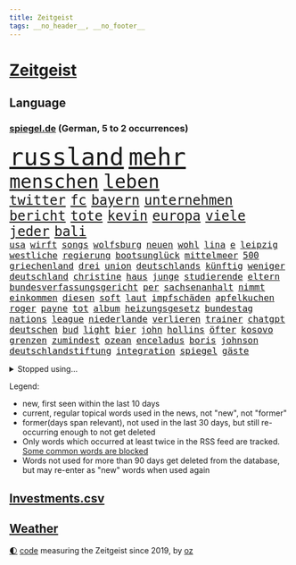 ```yaml
---
title: Zeitgeist
tags: __no_header__, __no_footer__
---
```


# [Zeitgeist](https://oliz.io/zeitgeist/)

## Language

<h3><a href="https://www.spiegel.de" target="_blank">spiegel.de</a> (German, 5 to 2 occurrences)</h3>
<p style="font-family:monospace">
<span style="font-size:32pt"><a href="news_links.html#russland" class="current">russland</a></span>
<span style="font-size:32pt"><a href="news_links.html#mehr" class="current">mehr</a></span>
<br>
<span style="font-size:25pt"><a href="news_links.html#menschen" class="current">menschen</a></span>
<span style="font-size:25pt"><a href="news_links.html#leben" class="current">leben</a></span>
<br>
<span style="font-size:18pt"><a href="news_links.html#twitter" class="current">twitter</a></span>
<span style="font-size:18pt"><a href="news_links.html#fc" class="current">fc</a></span>
<span style="font-size:18pt"><a href="news_links.html#bayern" class="current">bayern</a></span>
<span style="font-size:18pt"><a href="news_links.html#unternehmen" class="current">unternehmen</a></span>
<span style="font-size:18pt"><a href="news_links.html#bericht" class="current">bericht</a></span>
<span style="font-size:18pt"><a href="news_links.html#tote" class="current">tote</a></span>
<span style="font-size:18pt"><a href="news_links.html#kevin" class="current">kevin</a></span>
<span style="font-size:18pt"><a href="news_links.html#europa" class="current">europa</a></span>
<span style="font-size:18pt"><a href="news_links.html#viele" class="current">viele</a></span>
<span style="font-size:18pt"><a href="news_links.html#jeder" class="current">jeder</a></span>
<span style="font-size:18pt"><a href="news_links.html#bali" class="new">bali</a></span>
<br>
<span style="font-size:12pt"><a href="news_links.html#usa" class="current">usa</a></span>
<span style="font-size:12pt"><a href="news_links.html#wirft" class="current">wirft</a></span>
<span style="font-size:12pt"><a href="news_links.html#songs" class="current">songs</a></span>
<span style="font-size:12pt"><a href="news_links.html#wolfsburg" class="current">wolfsburg</a></span>
<span style="font-size:12pt"><a href="news_links.html#neuen" class="current">neuen</a></span>
<span style="font-size:12pt"><a href="news_links.html#wohl" class="current">wohl</a></span>
<span style="font-size:12pt"><a href="news_links.html#lina" class="current">lina</a></span>
<span style="font-size:12pt"><a href="news_links.html#e" class="current">e</a></span>
<span style="font-size:12pt"><a href="news_links.html#leipzig" class="current">leipzig</a></span>
<span style="font-size:12pt"><a href="news_links.html#westliche" class="current">westliche</a></span>
<span style="font-size:12pt"><a href="news_links.html#regierung" class="current">regierung</a></span>
<span style="font-size:12pt"><a href="news_links.html#bootsunglück" class="current">bootsunglück</a></span>
<span style="font-size:12pt"><a href="news_links.html#mittelmeer" class="current">mittelmeer</a></span>
<span style="font-size:12pt"><a href="news_links.html#500" class="current">500</a></span>
<span style="font-size:12pt"><a href="news_links.html#griechenland" class="current">griechenland</a></span>
<span style="font-size:12pt"><a href="news_links.html#drei" class="current">drei</a></span>
<span style="font-size:12pt"><a href="news_links.html#union" class="current">union</a></span>
<span style="font-size:12pt"><a href="news_links.html#deutschlands" class="current">deutschlands</a></span>
<span style="font-size:12pt"><a href="news_links.html#künftig" class="current">künftig</a></span>
<span style="font-size:12pt"><a href="news_links.html#weniger" class="current">weniger</a></span>
<span style="font-size:12pt"><a href="news_links.html#deutschland" class="current">deutschland</a></span>
<span style="font-size:12pt"><a href="news_links.html#christine" class="current">christine</a></span>
<span style="font-size:12pt"><a href="news_links.html#haus" class="current">haus</a></span>
<span style="font-size:12pt"><a href="news_links.html#junge" class="current">junge</a></span>
<span style="font-size:12pt"><a href="news_links.html#studierende" class="current">studierende</a></span>
<span style="font-size:12pt"><a href="news_links.html#eltern" class="current">eltern</a></span>
<span style="font-size:12pt"><a href="news_links.html#bundesverfassungsgericht" class="current">bundesverfassungsgericht</a></span>
<span style="font-size:12pt"><a href="news_links.html#per" class="current">per</a></span>
<span style="font-size:12pt"><a href="news_links.html#sachsenanhalt" class="current">sachsenanhalt</a></span>
<span style="font-size:12pt"><a href="news_links.html#nimmt" class="current">nimmt</a></span>
<span style="font-size:12pt"><a href="news_links.html#einkommen" class="current">einkommen</a></span>
<span style="font-size:12pt"><a href="news_links.html#diesen" class="current">diesen</a></span>
<span style="font-size:12pt"><a href="news_links.html#soft" class="current">soft</a></span>
<span style="font-size:12pt"><a href="news_links.html#laut" class="current">laut</a></span>
<span style="font-size:12pt"><a href="news_links.html#impfschäden" class="current">impfschäden</a></span>
<span style="font-size:12pt"><a href="news_links.html#apfelkuchen" class="new">apfelkuchen</a></span>
<span style="font-size:12pt"><a href="news_links.html#roger" class="current">roger</a></span>
<span style="font-size:12pt"><a href="news_links.html#payne" class="new">payne</a></span>
<span style="font-size:12pt"><a href="news_links.html#tot" class="current">tot</a></span>
<span style="font-size:12pt"><a href="news_links.html#album" class="current">album</a></span>
<span style="font-size:12pt"><a href="news_links.html#heizungsgesetz" class="current">heizungsgesetz</a></span>
<span style="font-size:12pt"><a href="news_links.html#bundestag" class="current">bundestag</a></span>
<span style="font-size:12pt"><a href="news_links.html#nations" class="new">nations</a></span>
<span style="font-size:12pt"><a href="news_links.html#league" class="current">league</a></span>
<span style="font-size:12pt"><a href="news_links.html#niederlande" class="current">niederlande</a></span>
<span style="font-size:12pt"><a href="news_links.html#verlieren" class="current">verlieren</a></span>
<span style="font-size:12pt"><a href="news_links.html#trainer" class="current">trainer</a></span>
<span style="font-size:12pt"><a href="news_links.html#chatgpt" class="current">chatgpt</a></span>
<span style="font-size:12pt"><a href="news_links.html#deutschen" class="current">deutschen</a></span>
<span style="font-size:12pt"><a href="news_links.html#bud" class="current">bud</a></span>
<span style="font-size:12pt"><a href="news_links.html#light" class="current">light</a></span>
<span style="font-size:12pt"><a href="news_links.html#bier" class="current">bier</a></span>
<span style="font-size:12pt"><a href="news_links.html#john" class="current">john</a></span>
<span style="font-size:12pt"><a href="news_links.html#hollins" class="new">hollins</a></span>
<span style="font-size:12pt"><a href="news_links.html#öfter" class="current">öfter</a></span>
<span style="font-size:12pt"><a href="news_links.html#kosovo" class="current">kosovo</a></span>
<span style="font-size:12pt"><a href="news_links.html#grenzen" class="current">grenzen</a></span>
<span style="font-size:12pt"><a href="news_links.html#zumindest" class="current">zumindest</a></span>
<span style="font-size:12pt"><a href="news_links.html#ozean" class="new">ozean</a></span>
<span style="font-size:12pt"><a href="news_links.html#enceladus" class="new">enceladus</a></span>
<span style="font-size:12pt"><a href="news_links.html#boris" class="current">boris</a></span>
<span style="font-size:12pt"><a href="news_links.html#johnson" class="current">johnson</a></span>
<span style="font-size:12pt"><a href="news_links.html#deutschlandstiftung" class="new">deutschlandstiftung</a></span>
<span style="font-size:12pt"><a href="news_links.html#integration" class="current">integration</a></span>
<span style="font-size:12pt"><a href="news_links.html#spiegel" class="current">spiegel</a></span>
<span style="font-size:12pt"><a href="news_links.html#gäste" class="current">gäste</a></span>
</p>
<details>
<summary>Stopped using...</summary>
<p class="former" style="font-size:12pt">
geschrieben(967) einwohner(966) schrieb(966) senat(966) ausgesprochen(964) empörung(964) regel(964) arbeitete(963) bedeuten(962) beispielen(962) besonderen(962) co₂(962) geduld(962) geliefert(962) kolumnist(962) kraftvoll(962) positionen(962) bemüht(961) fdpchef(961) hinweisen(961) klimawandels(961) teilnehmen(961) veranstaltung(961) verluste(961) aussage(960) gewissen(960) hervor(960) magdeburg(960) radikal(960) öffnen(960) favoriten(959) innenministerium(959) persönlich(959) rheinlandpfalz(959) ton(959) verweigert(959) welle(959) argumente(958) bekanntesten(958) fühlen(958) kollaps(958) löhne(958) meldete(958) schwester(958) super(958) weltkrieg(958) hinaus(957) kämpfer(957) schwangerschaft(957) tötete(957) versprach(957) weiße(957) ausländische(956) beschimpft(956) drosten(956) lastwagen(956) nahen(956) viktor(956) werke(956) zählen(956) 10000(955) bekamen(955) fragt(955) gewinner(955) kanzleramt(955) oberste(955) südafrika(955) verkauf(955) verschiebt(955) versprochen(955) dominiert(954) gefährlicher(954) kontrolliert(954) tschechien(954) lügen(953) restaurant(953) standort(953) fahrrad(952) großbritanniens(952) kiel(952) schüssen(952) engagement(951) frachter(951) höchste(951) nominiert(951) störung(950) bestimmten(949) verbessert(948) mitteln(947) mode(947) tür(947) meist(946) tiefen(946) lkw(945) vieles(945) echten(943) konsum(943) aufarbeitung(941) nachgewiesen(941) gesamten(940) vorteile(940) ereignisse(939) em(938) kooperation(938) ausrüstung(936) dran(935) umgeht(935) vorgänger(935) rollt(934) rang(933) solchen(932) bürgerinnen(931) unterdessen(931) journalist(929) schneider(929) niedrig(927) schaut(927) koalitionspartner(926) ämter(926) foto(915) 91(914) normalerweise(914) verpasste(913) rakete(905) bbc(904) flog(900) schadensersatz(900) last(895) einfache(888) umbau(865) berichtete(863) trinken(839) verantwortliche(796) erschoss(789) blut(783) umständen(759) lehren(724) stundenlang(711) arte(704) rereportage(704) drohenden(703) lebensmitteln(701) 72(685) sichtbar(676) flut(667) gremium(667) gesund(658) amoklauf(656) komitee(654) umkämpften(654) highlights(650) anhängern(643) wirtschaftskrise(632) hoffenheim(631) kritischen(625) staatspräsident(620) tiger(616) gesetzentwurf(612) royals(612) anton(607) games(607) abtreibung(605) vorteil(605) harren(603) bekräftigt(601) schulden(600) ice(598) grünenpolitiker(597) hofreiter(592) bahnen(585) empfehlen(584) betrunken(583) gewachsen(576) größtem(574) lieferungen(573) härte(572) radikaler(568) gletscher(561) ostukraine(560) kürzer(555) wahr(555) coaching(553) entsteht(547) gewaltsamen(547) stephen(546) akw(544) einziger(541) auseinandersetzungen(540) beschossen(539) schütze(535) schloss(532) oligarchen(526) kriegs(523) fördern(519) getreten(514) lemke(504) steffi(504) ausgeschieden(503) sankt(503) soldat(503) australier(501) schwieriger(499) wild(499) überwachung(498) einfachen(493) buckinghampalast(479) herausgefunden(478) melnyk(475) seoul(473) transparenz(471) ordnet(469) vögel(464) abseits(463) 98(462) fern(456) absagen(453) besetzte(450) brandenburger(443) sanktioniert(439) eingetroffen(438) empfang(437) nukleare(437) töchter(435) monarchie(433) söhne(432) dilemma(428) klassenzimmer(427) lindners(427) spart(426) wiederaufbau(426) breiten(425) prominenter(421) lohn(418) braunschweig(416) fair(414) ten(414) zuschauern(413) auslösen(410) ertrinken(407) spannung(407) schwarzes(403) filialen(391) halt(383) zustände(383) discounter(377) bedingung(376) carlo(372) lösungen(369) cannabis(368) 8(365) chefs(364) lidl(363) sportlich(363) zeremonie(362) 110(361) kaiserslautern(361) schwächen(359) steuerzahler(359) kaffee(355) sexuell(355) verhaftung(353) veröffentlichen(353) verschickt(350) geschäftsmodell(349) einsätze(346) künstlichen(346) ukrainerusslandkrieg(346) uniper(346) knapper(345) andrew(344) camilla(342) älter(342) massenproteste(341) mitgeteilt(339) valley(339) nahrung(337) neustart(337) standards(337) fehlten(336) mob(334) persönlicher(333) verbraucherzentrale(332) krebserkrankung(331) gegensteuern(330) sehe(327) 27jährige(326) fragwürdig(325) islamische(325) rettungsaktion(325) uneins(324) verspottet(324) dramatische(323) frist(321) solches(318) verleihung(318) erlegen(317) schwede(314) verstanden(314) musikerin(312) träume(311) repressionen(310) zurückhaltung(310) angespannt(306) heimischen(306) umweltschützer(305) ältesten(304) tode(302) subventionen(301) technisch(299) unterkunft(299) virginia(298) gründet(297) psychischen(296) wütet(295) 89(294) aufstand(291) twitteraccount(289) vogelgrippe(287) raten(285) shitstorm(285) 25000(284) oleksij(284) abwehren(281) tobias(280) gründete(279) fußballprofis(277) harmlos(277) träumt(277) atomkraftwerk(275) boni(273) tagelang(273) rutschen(272) schmuck(272) wenigstens(272) schwachstellen(271) abschuss(266) erforderlich(266) vergisst(265) umweltfreundlich(264) entstehen(262) kurznachrichtendienst(262) strafrechtliche(259) ndr(257) durant(255) bauart(254) gewaltsam(254) listen(254) roboter(253) sensible(252) eingehalten(251) makejew(250) allmählich(249) zusage(249) rose(248) bestimmen(247) raumfahrt(247) fliegt(246) arroganz(243) staatsmedien(243) halbzeit(242) scheinbar(242) hauptdarstellerin(241) kurzen(241) illegales(240) fußballfans(239) spiels(239) windsor(239) vergnügen(238) königshaus(237) phoenix(235) silva(235) direktor(233) geschenke(233) handball(233) eineinhalb(231) sportdirektor(231) ukrainefeldzug(230) angewiesen(224) kocht(224) schmeckt(224) bahnmitarbeiter(223) menschenrechtsaktivisten(223) auszeichnung(222) zielt(222) abbruch(220) energiepreisbremse(219) schlachtfeld(219) bonbons(218) falschinformationen(218) verankert(218) entladen(217) missionen(214) einheimische(210) nachrichtenagentur(209) abgesetzt(208) beworfen(207) geschmack(205) misstrauen(203) großereignis(202) flugabwehr(201) flüchtlingsheim(201) del(199) diversität(199) antreibt(198) aufsehenerregenden(198) warnstreiks(198) 30jährige(196) jusos(196) böhmermann(195) interessieren(195) palmer(195) brisantes(194) zigaretten(194) antibiotika(193) one(192) chinareise(191) grundgesetz(191) prophezeit(188) diplomatie(187) antisemitischen(185) isolieren(185) migrationspolitik(183) sieges(182) sound(182) chefposten(181) vollsperrung(180) bosch(179) pop(179) iwf(178) i̇mamoğlu(178) rivalität(178) abgründe(177) angriffskrieges(177) gegensatz(177) petersburg(177) steigern(177) tvsender(177) youtuber(177) dallas(176) mediathek(176) segler(175) bildchefredakteur(174) siebte(172) muster(171) buenos(170) interviews(170) nutzerinnen(170) unangenehm(170) aufpassen(169) studio(169) getränke(168) wein(168) wuppertal(168) größeren(166) produkten(166) gestalten(165) korruptionsermittlungen(165) kurzzeitig(165) wahlrecht(165) lehnten(164) wunderbare(164) angehören(163) befindlichkeiten(163) entsprechendes(163) sinnbild(163) geraubt(162) frühjahrsoffensive(160) frauenproblem(159) professionell(159) lahmlegen(157) luftraum(157) militärbasis(157) pakistans(157) tvserie(157) zuschläge(157) chefredakteur(156) fußgänger(156) milliardenhilfen(156) freunden(155) nina(155) 16jährige(154) eröffnen(154) haushalts(153) suv(153) 2028(152) datenschützer(152) verlässlichen(152) öffentlichkeitswirksam(151) importe(150) informieren(150) einkaufszentrum(149) lizenz(149) reisebus(149) säuglinge(149) gängige(147) abschwächen(146) beeindruckt(146) beliebter(146) entnommen(146) friedensverhandlungen(146) lockt(146) manfred(146) weber(146) attentäter(145) gleichem(145) kundschaft(145) ussängerin(145) gerückt(143) käse(143) transparent(143) verspannungen(143) aussieht(142) denkbar(142) krebstherapie(142) naher(142) verzehr(142) csupolitiker(141) gittern(141) sprengsatz(141) aires(140) nichtstun(140) bußgeld(139) genehmigungen(139) schätzungsweise(139) christdemokraten(138) flasche(138) lüdenscheid(138) privat(138) wucht(137) abläuft(136) neutral(135) amüsant(134) grundnahrungsmittel(134) herstellers(134) straßenbahn(134) hochhaus(133) männlichen(133) memphis(132) unbezahlbar(132) prognosen(131) autobahnbrücke(130) freier(129) gelaunt(129) parlamentarischen(129) parteifreund(129) gastauftritt(127) erhalt(126) regierte(126) rückgrat(125) autofahren(124) gesichtet(124) marode(124) linda(123) palästinensern(123) unterirdische(123) 33jährige(122) 34jährige(122) griffen(122) sportwagen(122) charlotte(121) krebsmedikamente(121) anja(120) büßen(120) fatalen(120) automarkt(119) floh(119) theoretisch(119) titelrennen(119) weimar(119) a3(118) übers(118) stetig(117) süchtig(117) busch(116) grundsteuer(116) jene(116) renten(116) landesweite(115) unbekannt(115) derby(114) gewünscht(114) solange(114) state(114) sticht(114) flüchtlingspolitik(113) kassierte(113) deutschkolumne(112) filmen(112) lauf(112) läufer(112) erinnerungslücken(111) insekten(111) media(111) posiert(111) verhandelte(111) versteht(111) boote(110) fernseher(110) gedient(110) spiegelredakteurin(110) unfallzahlen(110) eskalierte(109) spezies(109) verfügbar(109) dragshows(108) stieß(108) usbürger(108) aktive(107) befragten(107) helsinki(107) militäreinsatz(107) sommerspiele(106) deklassiert(105) pflegen(105) abzocke(104) ambitionen(104) marius(104) hinzugefügt(103) skulptur(103) sturmgewehren(103) systematische(103) gültige(102) vorausgegangen(102) erneuerbaren(101) eukommissionspräsidentin(101) packt(101) arts(100) copa(100) panik(100) abstiegskampf(99) spielerinnen(99) tschechische(99) ungelöst(99) dissens(98) fußstapfen(98) h5n1(98) tanzverbot(98) antakya(97) beansprucht(97) erdbebengebiet(97) ferne(97) gekrönt(97) magen(97) poker(97) ställen(97) herrmanns(96) italienisches(96) parteiaustritt(96) präsidentschaft(96) reschke(96) sächsische(96) wagnersöldnern(96) dramatischer(95) luftwaffenstützpunkt(94) sogenannter(94) stärkste(94) taktische(94) abgeraten(92) joggen(92) registrieren(92) trier(92) verschwörungstheorien(92) bürogebäude(91) darmstadt(91) gladbach(91) grünenspitzenkandidatin(91) koalitionen(91) kürt(91) spiegelcartoonisten(91) stärkt(91) ausrichtung(90) bewertung(90) kommentatoren(90) parade(90) philippe(90) warriors(90) organe(89) weiblichen(89) eigner(88) flüchtlingsgipfel(88) spendieren(88) sprachtests(88) sprünge(88) tattoo(88) fahrern(87) geredet(87) heutzutage(87) krawall(87) panzerhersteller(87) pianist(87) rezension(87) sicherheitslage(87) stasi(87) abschiebung(86) blasphemie(86) music(86) teufel(86) wertvollste(86) akzeptiert(85) crews(85) entweder(85) suns(85) erhärtet(84) good(84) höhle(84) kontinente(84) müde(84) sed(84) wachsender(84) zustehen(84) zylindrische(84) argumentation(83) backen(83) beigetragen(83) bußgelder(83) eskortiert(83) genervt(83) jessica(83) neuhaus(83) ökonomin(83) can(82) disziplin(82) eishockeystar(82) gehege(82) haushaltsstreit(82) regelmäßige(82) schulklasse(82) sexuelles(82) territorium(82) wang(82) yi(82) autoindustrie(81) giftige(81) jusochefin(81) meeresspiegel(81) rekonstruieren(81) rosenthal(81) ruiniert(81) spitzenkandidat(81) südostasien(81) überforderung(81) 37jähriger(80) anarchie(80) aufgestaut(80) neidisch(80) planungssicherheit(80) stehe(80) zugesagte(80) bundespräsidenten(79) gropp(79) höhepunkt(79) lemon(79) praktikantin(79) reint(79) rückzugsort(79) zubereitung(79) aufstellung(78) erhaltenen(78) glitter(78) jüngster(78) randalierer(78) rührt(78) ebbe(77) eingegraben(77) grafikanalyse(77) henrik(77) messen(77) progressive(77) stammende(77) söldnerchef(77) wurf(77) 13000(76) bülter(76) gegnerischen(76) handelte(76) konstruktive(76) nützlich(76) sicherheitsberater(76) tragischen(76) wassermangel(76) army(75) beitragszahler(75) bestände(75) dominieren(75) gabel(75) hightech(75) hildesheim(75) itunternehmer(75) kassen(75) klopps(75) regisseure(75) stach(75) verstaatlichte(75) zuzulassen(75) kantinen(74) karsten(74) kiffen(74) kommendem(74) legalisiert(74) mast(74) mensen(74) schanelec(74) verirrt(74) einbauen(73) energiepreisbremsen(73) laune(73) psychotherapeutin(73) verwandt(73) franca(72) geldquellen(72) obrador(72) slowenien(72) zerbrechen(72) zocken(72) 2012(71) katarina(71) lord(71) lost(71) nablus(71) sterbehilfe(71) erwarteten(70) grizzlies(70) militärparade(70) morant(70) nationaler(70) planungen(70) rauer(70) suspendieren(70) frankie(69) impfen(69) klicks(69) missbrauchsfälle(69) naiv(69) platzhirsche(69) rechtspopulistische(69) stahlen(69) steuerpflichtige(69) talkshows(69) zweitstärkste(69) alison(68) brooks(68) kartellamt(68) rahmede(68) spannenden(68) spdzentrale(68) take(68) waffenmesse(68) beitragszahlern(67) eidgenossen(67) filmstars(67) handelsketten(67) patientenakte(67) unprofessionell(67) angriffslustiger(66) heizungspläne(66) sheeran(66) slowakei(66) torte(66) vermissen(66) weser(66) örtliche(66) elterngeld(65) tatwaffe(65) usbundesgericht(65) ältester(65) allzu(64) erkrankungen(64) ostafrikanischen(64) abkühlung(63) bildungsökonom(63) damaliger(63) ludger(63) operationen(63) qin(63) segeljacht(63) tariflöhne(63) therapeuten(63) verkehrsunternehmen(63) wößmann(63) 81jähriger(62) bildungspolitik(62) raumfahrtagentur(62) getränk(61) hitlers(61) kundgebungen(61) militanten(61) attraktive(60) missbrauchstaten(60) einschlagen(59) fußballern(59) genaue(59) helga(59) orchestra(59) sondersteuer(59) spdkanzler(59) eilverfahren(58) ergibt(58) hehre(58) nora(58) russe(58) rückerstattungen(58) sackte(58) sportstudio(58) topstars(58) apotheke(57) begräbt(57) gründung(57) kartenspiele(57) musikalisch(57) panzerhaubitzen(57) aufteilung(56) bestechlichkeit(56) dauerhafte(56) endometriose(56) gastronomie(56) gerast(56) gesundheitswesen(56) hitzerekord(56) kw(56) ministerpräsidentenkonferenz(56) muttertag(56) tadschikistan(56) trauen(56) unerwünscht(56) unomenschenrechtsrat(56) westeuropa(56) zeichnete(56) bundeskriminalamt(55) gedrosselt(55) joint(55) kampfjet(55) nasenspray(55) verblüffender(55) wehrmacht(55) einbau(54) kommandeur(54) prekär(54) schnellere(54) siedlungen(54) videospiele(54) zeitreise(54) übergossen(54) bürgerschaftswahl(53) derzeitige(53) flüchtlingshilfe(53) portal(53) provisorischen(53) urban(53) verschlingt(53) fitnessstudio(52) mesut(52) özil(52) erfreut(51) gespannt(51) mercedesbenz(51) turbulente(51) vergütungen(51) gelungenes(50) greenwashing(50) hyperschallwaffen(50) luna(50) basteln(49) infizieren(49) jake(49) prosieben(49) sonntagabend(49) ultrarechten(49) bundeseigene(48) bädern(48) lesern(48) oberverwaltungsgericht(48) raumschiff(48) schaefer(48) vorzüge(48) belarussen(47) denkpause(47) heißem(47) lebensmittelpreise(47) megawarnstreik(47) militärstützpunkt(47) vermeintlich(47) verpennt(47) vorausgesetzt(47) ranch(46) 57jähriger(45) begeisterung(45) boykottiert(45) wettkämpfen(45) klimazielen(44) festlegen(43) verwüstungen(43) atomunfall(42) empfinden(42) gemälde(42) jacob(42) kohls(42) oberbayern(42) türkeiwahlen(42) usjustizministerium(42) betonte(41) diagnostiziert(41) lohnerhöhung(41) schade(41) webber(41) filmte(40) känguru(40) militärblogger(40) währungsfonds(40) beschworen(39) entlarvt(39) feiertage(39) fußballmanager(39) royalen(39) schillernden(39) trümmerfeld(39) verhandlungsrunden(39) verlesen(39) gewagten(38) kentucky(38) luftalarm(38) trumpf(38) vornehmen(38) 45jährigen(37) aufrüstung(37) feierlichkeiten(37) legale(37) misere(37) staatsbürger(37) grabstein(36) nebenkläger(36) prekären(36) sprengstoff(36) anhang(35) exkanzler(35) fm4(35) magie(35) olli(35) punktete(35) schmelzen(35) weste(35) wette(35) anadolu(34) begrenzung(34) erforscht(34) monica(34) unumkehrbar(34) übersät(34) bundeskriminalamts(33) eufirmen(33) geopolitische(33) inzucht(33) nutzlos(33) schleusen(33) constantin(32) durften(32) flecken(32) harold(32) logo(32) onkel(32) verweigern(32) autopsie(31) fühle(31) nationalist(31) psychischer(31) ussender(31) entbunden(30) vorstadt(30) angibt(29) auferstehung(29) experiment(29) gefürchtet(29) homöopathie(29) militärfirma(29) tübingens(29) wahlkampfmanöver(29) einsturz(28) gerichtlich(28) kuchen(28) awdijiwka(27) biermarke(27) brett(27) bürgerschaft(27) endspurt(27) rammte(27) verwerfungen(27) zunge(27) 8000(26) blau(26) erhöhte(26) kasachstan(26) mothers(26) rettungshubschrauber(26) sang(26) usunternehmen(26) ’ndrangheta(26) curry(25) horror(25) kürzester(25) nachwuchshoffnung(25) rahmedetalbrücke(25) vormals(25) vorstandsvorsitzende(25) bewahrt(24) dringende(24) läuferin(24) texanischen(24) amokläufe(23) anspruchsvoll(23) besetztes(23) edna(23) firmenpleiten(23) insolvenzen(23) soziales(23) attraktion(22) eisenbahngewerkschaft(22) haustür(22) illustrierten(22) machtkämpfe(22) regalen(22) sprengmeister(22) ansage(21) bespitzeln(21) evenepoel(21) gedeckt(21) konzernführung(21) lebenstraum(21) mustafa(21) nazideutschland(21) remco(21) unberechenbar(21) uspolitiker(21) väter(21) xl(21) hoffnungslos(20) kairo(20) spdfraktion(20) todesfällen(20) call(19) candy(19) crush(19) duty(19) spitzenkandidaten(19) südküste(19) begleitete(18) lobby(18) mach(18) mastbruch(18) miese(18) millionenboni(18) ausgang(17) berechnung(17) bremenwahl(17) derartigen(17) witt(17) löwe(16) problematisch(16) regierungen(16) sekte(16) sektenführer(16) bahnunternehmen(15) bedient(15) berchtesgadener(15) delegierten(15) eliten(15) gegnern(15) geschrei(15) life(15) lobes(15) nachgesagt(15) omar(15) problemfall(15) trittbrettfahrer(15) verfangen(15) 53jährige(14) louis(14) nötigen(14) schief(14) endzeitsekte(13) gegenschlag(13) gehungert(13) godfather(13) pflastersteine(13) wärmepumpengeschäft(13) ausländer(12) back(12) evakuierte(12) flüchteten(12) gelyncht(12) investors(12) jahrhunderte(12) traurige(12) unterschätzt(12) abbey(11) adler(11) asylanträge(11) diskutierten(11) edmonton(11) ereignis(11) exbotschafter(11) oilers(11) tvmoderator(11) vice(11) westminster(11)
</p>
</details>
<p>Legend:
<ul>
<li><span class="new">new</span>, first seen within the last 10 days</li>
<li><span class="current">current</span>, regular topical words used in the news, not "new", not "former"</li>
<li><span class="former">former(days span relevant)</span>, not used in the last 30 days, but still re-occurring enough to not get deleted</li>
<li>Only words which occurred at least twice in the RSS feed are tracked. <a href="language/filters.py">Some common words are blocked</a></li>
<li>Words not used for more than 90 days get deleted from the database, but may re-enter as "new" words when used again</li>
</ul>
</p>

## [Investments](investments.html)[.csv](investments.csv)

## [Weather](weather.html)

<footer>
<a href="javascript:toggleTheme()" class="nav">🌓</a>
<a href="https://github.com/ooz/zeitgeist">code</a> measuring the Zeitgeist since 2019, by <a href="https://oliz.io">oz</a>
</footer>
